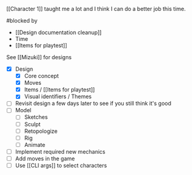[[Character 1]] taught me a lot and I think I can do a better job this time.

#blocked by 
- [[Design documentation cleanup]]
- Time
- [[Items for playtest]]

See [[Mizuki]] for designs

- [x] Design
	- [x] Core concept
	- [x] Moves
	- [x] Items / [[Items for playtest]]
	- [x] Visual identifiers / Themes
- [ ] Revisit design a few days later to see if you still think it's good
- [ ] Model
	- [ ] Sketches
	- [ ] Sculpt
	- [ ] Retopologize
	- [ ] Rig
	- [ ] Animate
- [ ] Implement required new mechanics
- [ ] Add moves in the game
- [ ] Use [[CLI args]] to select characters
